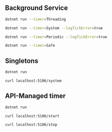 ## Background Service

```sh
dotnet run --timer=Threading
```

```sh
dotnet run --timer=System --logTickError=true
```

```sh
dotnet run --timer=Periodic --logTickError=true
```

```sh
dotnet run --timer=Safe
```

## Singletons

```sh
dotnet run
```

```sh
curl localhost:5106/system
```

## API-Managed timer

```sh
dotnet run
```

```sh
curl localhost:5106/start
```

```sh
curl localhost:5106/stop
```